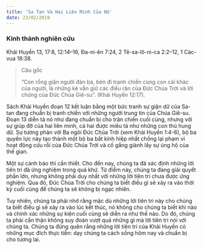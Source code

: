 ```yaml
---
title: 'Sa Tan Và Hai Liên Minh Của Nó'
date: 23/02/2019
---
```


### Kinh thánh nghiên cứu

Khải Huyền 13, 17:8, 12:14–16, Đa-ni-ên 7:24, 2 Tê-sa-lô-ni-ca 2:2–12, 1 Các-vua 18:38.

> <p>Câu gốc</p>
> “Con rồng giận người đàn bà, bèn đi tranh chiến cùng con cái khác của người, là những kẻ vẫn giữ các điều răn của Đức Chúa Trời và lời chứng của Đức Chúa Giê-su”. (Khải Huyền 12:17).

Sách Khải Huyền đoạn 12 kết luận bằng một bức tranh sự giận dữ của Sa-tan đang chuẩn bị tranh chiến với những người trung tín của Chúa Giê-su. Đoạn 13 diễn tả nó như đang chuẩn bị cho trận chiến cuối cùng, nhưng với sự giúp đỡ của hai liên minh, cả hai được miêu tả như những con thú hung dữ. Sự tương phản với Ba ngôi Đức Chúa Trời (xem Khải Huyền 1:4-6), bộ ba quyền lực này tạo thành một bộ ba bất kính hiệp nhất chống lại phạm vi hoạt động cứu rỗi của Đức Chúa Trời và cố gắng giành lấy sự ủng hộ của thế gian.

Một sự cảnh báo thì cần thiết. Cho đến nay, chúng ta đã xác định những lời tiên tri đã ứng nghiệm trong quá khứ. Từ điểm này, chúng ta đang giải quyết phần lớn, nhưng không phải duy nhất với những lời tiên tri chưa được ứng nghiệm. Qua đó, Đức Chúa Trời cho chúng ta biết điều gì sẽ xảy ra vào thời kỳ cuối cùng để chúng ta sẽ không bị ngạc nhiên.

Tuy nhiên, chúng ta phải nhớ rằng mặc dù những lời tiên tri này cho chúng ta biết điều gì sẽ xảy ra vào lúc kết thúc, nó không cho chúng ta biết khi nào và chính xác những sự kiện cuối cùng sẽ diễn ra như thế nào. Do đó, chúng ta phải cẩn thận không suy đoán vượt quá những gì mà lời tiên tri nói với chúng ta. Chúng ta đừng quên rằng những lời tiên tri của Khải Huyền có những mục đích thực tiễn: dạy chúng ta cách sống hôm nay và chuẩn bị cho tương lai.